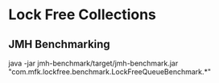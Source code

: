 # Lock Free Collections

## JMH Benchmarking
java -jar jmh-benchmark/target/jmh-benchmark.jar "com.mfk.lockfree.benchmark.LockFreeQueueBenchmark.*"